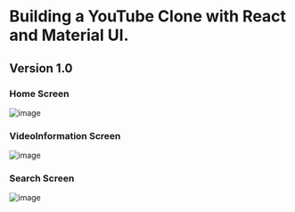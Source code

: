 # Building a YouTube Clone with React and Material UI. 

## Version 1.0

### Home Screen 
![image](https://user-images.githubusercontent.com/73660174/189681264-e5670ef2-63e1-452c-b1ff-bf62ff9bae53.png)

### VideoInformation Screen
![image](https://user-images.githubusercontent.com/73660174/189681597-1d2b2221-9481-47a5-86ee-2a61b2f142e9.png)

### Search Screen
![image](https://user-images.githubusercontent.com/73660174/189681985-30ce028b-cc03-4b09-a126-a1412e5298e5.png)
 
